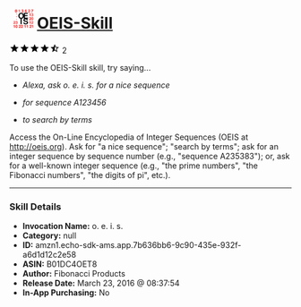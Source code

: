 # &nbsp;<img src="skill_icon" alt="OEIS-Skill icon" width="36"> [OEIS-Skill](http://alexa.amazon.com/#skills/amzn1.echo-sdk-ams.app.7b636bb6-9c90-435e-932f-a6d1d12c2e58)
![4.5 stars](../../images/ic_star_black_18dp_1x.png)![4.5 stars](../../images/ic_star_black_18dp_1x.png)![4.5 stars](../../images/ic_star_black_18dp_1x.png)![4.5 stars](../../images/ic_star_black_18dp_1x.png)![4.5 stars](../../images/ic_star_half_black_18dp_1x.png) 2

To use the OEIS-Skill skill, try saying...

* *Alexa, ask o. e. i. s. for a nice sequence*

* *for sequence A123456*

* *to search by terms*

Access the On-Line Encyclopedia of Integer Sequences (OEIS at http://oeis.org). Ask for "a nice sequence"; "search by terms"; ask for an integer sequence by sequence number (e.g., "sequence A235383"); or, ask for a well-known integer sequence (e.g., "the prime numbers", "the Fibonacci numbers", "the digits of pi", etc.).

***

### Skill Details

* **Invocation Name:** o. e. i. s.
* **Category:** null
* **ID:** amzn1.echo-sdk-ams.app.7b636bb6-9c90-435e-932f-a6d1d12c2e58
* **ASIN:** B01DC4OET8
* **Author:** Fibonacci Products
* **Release Date:** March 23, 2016 @ 08:37:54
* **In-App Purchasing:** No
